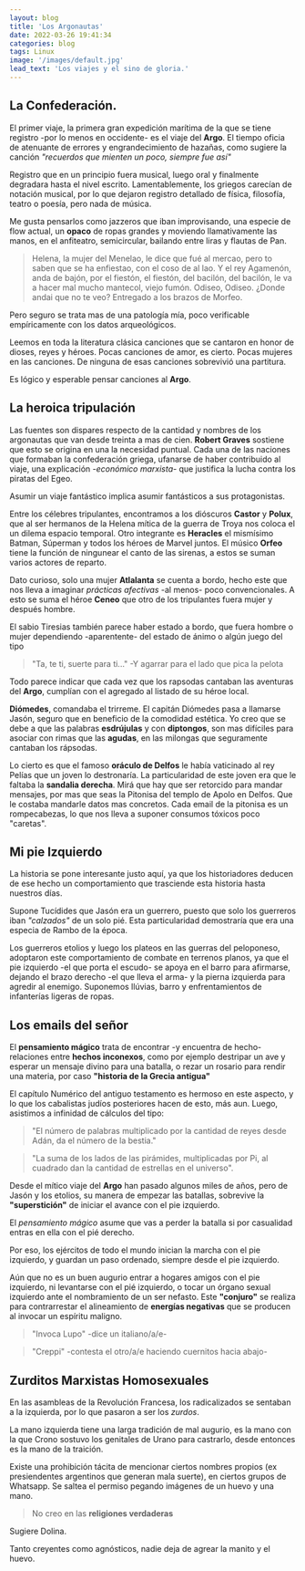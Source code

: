 ```yaml
---
layout: blog
title: 'Los Argonautas'
date: 2022-03-26 19:41:34
categories: blog
tags: Linux
image: '/images/default.jpg'
lead_text: 'Los viajes y el sino de gloria.'
---
```


## La Confederación.

El primer viaje, la primera gran expedición marítima de la que se tiene registro -por lo menos en occidente- es el viaje del **Argo**.  El tiempo oficia de atenuante de errores y engrandecimiento de hazañas, como sugiere la canción *"recuerdos que mienten un poco, siempre fue así"*  

Registro que en un principio fuera musical, luego oral y finalmente degradara hasta el nivel escrito.  Lamentablemente, los griegos carecían de notación musical, por lo que dejaron registro detallado de física, filosofía, teatro o poesía, pero nada de música.  

Me gusta pensarlos como jazzeros que iban improvisando, una especie de flow actual, un **opaco** de ropas grandes y moviendo llamativamente las manos, en el anfiteatro, semicircular, bailando entre liras y flautas de Pan.

>Helena, la mujer del Menelao, le dice que fué al mercao, pero to saben que se ha enfiestao,
>con el coso de al lao.
>Y el rey Agamenón, anda de bajón, por el fiestón, el fiestón, del bacilón,
>del bacilón, le va a hacer mal mucho mantecol, viejo fumón.
>Odiseo, Odiseo. ¿Donde andai que no te veo?  Entregado a los brazos de Morfeo.

Pero seguro se trata mas de una patología mía, poco verificable empíricamente con los datos arqueológicos.

Leemos en toda la literatura clásica canciones que se cantaron en honor de dioses, reyes y héroes.  Pocas canciones de amor, es cierto.  Pocas mujeres en las canciones.  De ninguna de esas canciones sobrevivió una partitura.

Es lógico y esperable pensar canciones al **Argo**.

## La heroica tripulación 

Las fuentes son dispares respecto de la cantidad y nombres de los argonautas que van desde treinta a mas de cien.  **Robert Graves** sostiene que esto
se origina en una la necesidad puntual.  Cada una de las naciones que formaban la confederación griega, ufanarse de haber contribuido al viaje, una explicación *-económico marxista-* que justifica la lucha contra los piratas del Egeo. 

Asumir un viaje fantástico implica asumir fantásticos a sus protagonistas. 

Entre los célebres tripulantes, encontramos a los dióscuros **Castor** y **Polux**, que al ser hermanos de la Helena mítica de la guerra de Troya nos coloca el un dilema espacio temporal. Otro integrante es **Heracles** el mismísimo Batman, Súperman y todos los héroes de Marvel juntos.   El músico **Orfeo** tiene la función de ningunear el canto de las sirenas, a estos se suman varios actores de reparto.

Dato curioso, solo una mujer **Atlalanta** se cuenta a bordo, hecho este que nos lleva a imaginar *prácticas afectivas* -al menos- poco convencionales.  A esto se suma el héroe **Ceneo** que otro de los tripulantes fuera mujer y después hombre.

El sabio Tiresias también parece haber estado a bordo, que fuera hombre o mujer dependiendo -aparentente- del estado de ánimo o algún juego del tipo

>"Ta, te ti, suerte para ti..." -Y agarrar para el lado que pica la pelota

Todo parece indicar que cada vez que los rapsodas cantaban las aventuras del **Argo**, cumplían con el agregado al listado de su héroe local.

**Diómedes**, comandaba el trirreme.  El capitán Diómedes pasa a llamarse Jasón, seguro que en beneficio de la comodidad estética.  Yo creo que se debe a que las palabras **esdrújulas** y con **diptongos**, son mas difíciles para asociar con rimas que las **agudas**, en las milongas que seguramente cantaban los rápsodas. 

Lo cierto es que el famoso **oráculo de Delfos** le había vaticinado al rey Pelías que un joven lo destronaría.  La particularidad de este joven era
que le faltaba la **sandalia derecha**.  Mirá que hay que ser retorcido para mandar mensajes, por mas que seas la Pitonisa del templo de Apolo en Delfos. 
Que le costaba mandarle datos mas concretos.  Cada email de la pitonisa es un rompecabezas, lo que nos lleva a suponer consumos tóxicos poco "caretas".

## Mi pie Izquierdo
La historia se pone interesante justo aquí, ya que los historiadores deducen de ese hecho un comportamiento que trasciende esta historia hasta nuestros días.

Supone Tucídides que Jasón era un guerrero, puesto que solo los guerreros iban *"calzados"* de un solo pié.  Esta particularidad demostraría que era una especia de Rambo de la época.  

Los guerreros etolios y luego los plateos en las guerras del peloponeso, adoptaron este comportamiento de combate en terrenos planos, ya que el pie izquierdo -el que porta el escudo- se apoya en el barro para afirmarse, dejando el brazo derecho -el que lleva el arma- y la pierna izquierda para agredir al enemigo.  Suponemos llúvias, barro y enfrentamientos de infanterías ligeras de ropas.

## Los emails del señor
El **pensamiento mágico** trata de encontrar -y encuentra de hecho- relaciones entre **hechos inconexos**, como por ejemplo destripar un ave y esperar un mensaje divino para una batalla, o rezar un rosario para rendir una materia, por caso __"historia de la Grecia antigua"__

El capítulo Numérico del antiguo testamento es hermoso en este aspecto, y lo que los cabalistas judíos posteriores hacen de esto, más aun.  Luego, asistimos a infinidad de cálculos del tipo: 

> "El número de palabras multiplicado por la cantidad de reyes desde Adán, da el número de la bestia."

>"La suma de los lados de las pirámides, multiplicadas por Pi, al cuadrado dan la cantidad de estrellas en el universo".

Desde el mítico viaje del **Argo** han pasado algunos miles de años, pero de Jasón y los etolios, su manera de empezar las batallas, sobrevive la **"superstición"** de iniciar el avance con el pie izquierdo.

El *pensamiento mágico* asume que vas a perder la batalla si por casualidad entras en ella con el pié derecho.

Por eso, los ejércitos de todo el mundo inician la marcha con el pie izquierdo, y guardan un paso ordenado, siempre desde el pie izquierdo.

Aún que no es un buen augurio entrar a hogares amigos con el pie izquierdo, ni levantarse con el pié izquierdo, o tocar un órgano sexual izquierdo ante el nombramiento de un ser nefasto.  Este **"conjuro"** se realiza para contrarrestar el alineamiento de **energías negativas** que se producen al invocar un espíritu maligno.  

>"Invoca Lupo" -dice un italiano/a/e- 

>"Creppi"  -contesta el otro/a/e haciendo cuernitos hacia abajo-

## Zurditos Marxistas Homosexuales
En las asambleas de la Revolución Francesa, los radicalizados se sentaban a la izquierda, por lo que pasaron a ser los *zurdos*.

La mano izquierda tiene una larga tradición de mal augurio, es la mano con la que Crono sostuvo los genitales de Urano para castrarlo, desde entonces es la mano de la traición.

Existe una prohibición tácita de mencionar ciertos nombres propios (ex presiendentes argentinos que generan mala suerte), en ciertos grupos de Whatsapp.  Se saltea el permiso pegando imágenes de un huevo y una mano.  

> No creo en las **religiones verdaderas** 

Sugiere Dolina.

Tanto creyentes como agnósticos, nadie deja de agrear la manito y el huevo.
